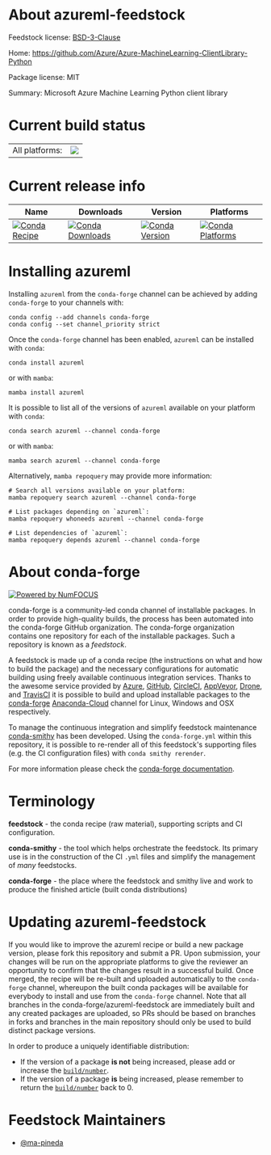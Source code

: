 About azureml-feedstock
=======================

Feedstock license: [BSD-3-Clause](https://github.com/conda-forge/azureml-feedstock/blob/main/LICENSE.txt)

Home: https://github.com/Azure/Azure-MachineLearning-ClientLibrary-Python

Package license: MIT

Summary: Microsoft Azure Machine Learning Python client library

Current build status
====================


<table><tr><td>All platforms:</td>
    <td>
      <a href="https://dev.azure.com/conda-forge/feedstock-builds/_build/latest?definitionId=20411&branchName=main">
        <img src="https://dev.azure.com/conda-forge/feedstock-builds/_apis/build/status/azureml-feedstock?branchName=main">
      </a>
    </td>
  </tr>
</table>

Current release info
====================

| Name | Downloads | Version | Platforms |
| --- | --- | --- | --- |
| [![Conda Recipe](https://img.shields.io/badge/recipe-azureml-green.svg)](https://anaconda.org/conda-forge/azureml) | [![Conda Downloads](https://img.shields.io/conda/dn/conda-forge/azureml.svg)](https://anaconda.org/conda-forge/azureml) | [![Conda Version](https://img.shields.io/conda/vn/conda-forge/azureml.svg)](https://anaconda.org/conda-forge/azureml) | [![Conda Platforms](https://img.shields.io/conda/pn/conda-forge/azureml.svg)](https://anaconda.org/conda-forge/azureml) |

Installing azureml
==================

Installing `azureml` from the `conda-forge` channel can be achieved by adding `conda-forge` to your channels with:

```
conda config --add channels conda-forge
conda config --set channel_priority strict
```

Once the `conda-forge` channel has been enabled, `azureml` can be installed with `conda`:

```
conda install azureml
```

or with `mamba`:

```
mamba install azureml
```

It is possible to list all of the versions of `azureml` available on your platform with `conda`:

```
conda search azureml --channel conda-forge
```

or with `mamba`:

```
mamba search azureml --channel conda-forge
```

Alternatively, `mamba repoquery` may provide more information:

```
# Search all versions available on your platform:
mamba repoquery search azureml --channel conda-forge

# List packages depending on `azureml`:
mamba repoquery whoneeds azureml --channel conda-forge

# List dependencies of `azureml`:
mamba repoquery depends azureml --channel conda-forge
```


About conda-forge
=================

[![Powered by
NumFOCUS](https://img.shields.io/badge/powered%20by-NumFOCUS-orange.svg?style=flat&colorA=E1523D&colorB=007D8A)](https://numfocus.org)

conda-forge is a community-led conda channel of installable packages.
In order to provide high-quality builds, the process has been automated into the
conda-forge GitHub organization. The conda-forge organization contains one repository
for each of the installable packages. Such a repository is known as a *feedstock*.

A feedstock is made up of a conda recipe (the instructions on what and how to build
the package) and the necessary configurations for automatic building using freely
available continuous integration services. Thanks to the awesome service provided by
[Azure](https://azure.microsoft.com/en-us/services/devops/), [GitHub](https://github.com/),
[CircleCI](https://circleci.com/), [AppVeyor](https://www.appveyor.com/),
[Drone](https://cloud.drone.io/welcome), and [TravisCI](https://travis-ci.com/)
it is possible to build and upload installable packages to the
[conda-forge](https://anaconda.org/conda-forge) [Anaconda-Cloud](https://anaconda.org/)
channel for Linux, Windows and OSX respectively.

To manage the continuous integration and simplify feedstock maintenance
[conda-smithy](https://github.com/conda-forge/conda-smithy) has been developed.
Using the ``conda-forge.yml`` within this repository, it is possible to re-render all of
this feedstock's supporting files (e.g. the CI configuration files) with ``conda smithy rerender``.

For more information please check the [conda-forge documentation](https://conda-forge.org/docs/).

Terminology
===========

**feedstock** - the conda recipe (raw material), supporting scripts and CI configuration.

**conda-smithy** - the tool which helps orchestrate the feedstock.
                   Its primary use is in the construction of the CI ``.yml`` files
                   and simplify the management of *many* feedstocks.

**conda-forge** - the place where the feedstock and smithy live and work to
                  produce the finished article (built conda distributions)


Updating azureml-feedstock
==========================

If you would like to improve the azureml recipe or build a new
package version, please fork this repository and submit a PR. Upon submission,
your changes will be run on the appropriate platforms to give the reviewer an
opportunity to confirm that the changes result in a successful build. Once
merged, the recipe will be re-built and uploaded automatically to the
`conda-forge` channel, whereupon the built conda packages will be available for
everybody to install and use from the `conda-forge` channel.
Note that all branches in the conda-forge/azureml-feedstock are
immediately built and any created packages are uploaded, so PRs should be based
on branches in forks and branches in the main repository should only be used to
build distinct package versions.

In order to produce a uniquely identifiable distribution:
 * If the version of a package **is not** being increased, please add or increase
   the [``build/number``](https://docs.conda.io/projects/conda-build/en/latest/resources/define-metadata.html#build-number-and-string).
 * If the version of a package **is** being increased, please remember to return
   the [``build/number``](https://docs.conda.io/projects/conda-build/en/latest/resources/define-metadata.html#build-number-and-string)
   back to 0.

Feedstock Maintainers
=====================

* [@ma-pineda](https://github.com/ma-pineda/)

